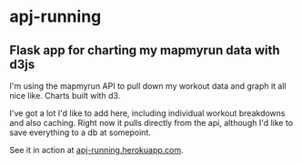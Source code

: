 apj-running
===========

Flask app for charting my mapmyrun data with d3js
-----------

I'm using the mapmyrun API to pull down my workout data and graph it all nice like. Charts built with d3.

I've got a lot I'd like to add here, including individual workout breakdowns and also caching. Right now it pulls
directly from the api, although I'd like to save everything to a db at somepoint.

See it in action at [apj-running.herokuapp.com](http://apj-running.herokuapp.com).